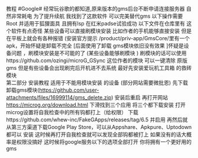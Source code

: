 教程
#Google# 经常玩谷歌的都知道,原来版本的gms后台不断申请连接服务器 自然非常耗电 为了提升续航 我找到了这款软件 可以完美替代gms
以下操作需要Root 并适用于狐狸面具 且拥有lsp 在红米padse试验成功 以下文件在仓库里有
这个软件有点奇怪 某些设备可以直接刷模块安装 比如作者的手机能够直接安装 但是在平板上就会有各种报错 (安装官方提示 /product/priv-app/GmsCore/里有一个apk，开始怀疑是卸载不完全 [后面使用了卸载 gms模块依旧没有效果 ]怀疑是设备问题 ，刷模块安装是不可能的了 (某些设备能够刷模块 ) 刷模块的话可以使用https://github.com/ozingi/microG_GSync  这位作者的模块 可以一键清除 原版gms 但是有些设备会出现刷完后开机进不去系统 最好先安装爱玩机工具箱 的救砖模块  
第二部分 安装教程 适用于不能用模块安装 的设备 (部分网站需要微批恩)
先下载卸载gms模块(https://github.com/user-attachments/files/16999114/gms_delete.zip)
安装后重启 
再打开网站 
https://microg.org/download.html
下滑找到三个应用 将三个都下载安装 
打开microg设置将自我检查中的所有钩都打上（给权限）
下载https://github.com/whew-inc/FakeGApps/releases/tag/6.5 并启用
再然后就从第三方渠道下载Google Play Store，可以从Appshare、Apkpure、Uptodown都可以 安装 
这时候再打开自我检查就可以发现全部钩都被打上 如果没有的话大概率是权限没搞好
这时候将google服务以下的选项全部打开 你将拥有一个更好用的gms
